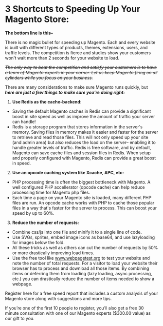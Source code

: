 # 3 Shortcuts to Speeding Up Your Magento Store:

**The bottom line is this–** 

There is no magic bullet for speeding up Magento. Each and every website is built with different types of products, themes, extensions, users, and traffic levels. The competition is fierce and studies show your customers won't wait more than 2 seconds for your website to load. 

~~*The only way to beat the competition and satisfy your customers is to have a team of Magento experts in your corner. Let us keep Magento firing on all cylinders while you focus on your business.*~~

There are many considerations to make sure Magento runs quickly, but **_here are just a few things to make sure you're doing right:_**

1. **Use Redis as the cache-backend:** 
  * Saving the default Magento caches in Redis can provide a significant boost in site speed as well as improve the amount of traffic your server can handle! 
  * Redis is a storage program that stores information in the server's memory. Saving files in memory makes it easier and faster for the server to retrieve and read those files. This will not only speed up your site (and admin area) but also reduces the load on the server– enabling it to handle greater levels of traffic. Redis is free software, and by default, Magento can save cache files and session files in Redis. When setup and properly configured with Magento, Redis can provide a great boost in speed.
2. **Use an opcode caching system like Xcache, APC, etc:**
  * PHP processing time is often the biggest bottleneck with Magento. A well configured PHP accellerator (opcode cache) can help reduce processing time for Magento php files.
  * Each time a page on your Magento site is loaded, many different PHP files are run. An opcode cache works with PHP to cache those popular files in a way that's faster for the server to process. This can boost your speed by up to 60%.
3. **Reduce the number of requests:**
  * Combine css/js into one file and minify it to a single line of code.
  * Use SVGs, sprites, embed image icons as base64, and use lazyloading for images below the fold. 
  * All these tricks as well as others can cut the number of requests by 50% or more drastically improving load times.
  * Use the free tool like www.webpagetest.org to test your website and note the number of total requests. For a visitor to load your website their browser has to process and download all those items. By combining items or deferring them from loading (lazy loading, async processing, etc.) you can drastically reduce the number of items needed to show a webpage.


Register here for a free speed report that includes a custom analysis of your Magento store along with suggestions and more tips. 

If you’re one of the first 10 people to register, you’ll also get a free 30 minute consultation with one of our Magento experts ($300.00 value) as our gift to you.
